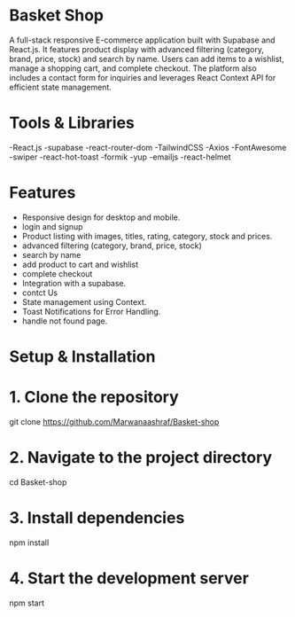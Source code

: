 # Basket Shop

A full-stack responsive E-commerce application built with Supabase and React.js. It features product display with advanced filtering (category, brand, price, stock) and search by name. Users can add items to a wishlist, manage a shopping cart, and complete checkout. The platform also includes a contact form for inquiries and leverages React Context API for efficient state management.



# Tools & Libraries

-React.js
-supabase
-react-router-dom
-TailwindCSS
-Axios
-FontAwesome
-swiper
-react-hot-toast
-formik
-yup
-emailjs
-react-helmet

# Features

- Responsive design for desktop and mobile.
- login and signup
- Product listing with images, titles, rating, category, stock and prices.
- advanced filtering (category, brand, price, stock)
- search by name
- add product to cart and wishlist
- complete checkout
- Integration with a supabase.
- contct Us
- State management using Context.
- Toast Notifications for Error Handling.
- handle not found page.



# Setup & Installation

# 1. Clone the repository
git clone https://github.com/Marwanaashraf/Basket-shop

# 2. Navigate to the project directory
cd Basket-shop

# 3. Install dependencies
npm install

# 4. Start the development server
npm start